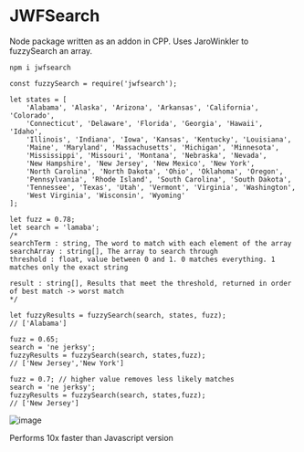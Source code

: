 # JWFSearch

Node package written as an addon in CPP. Uses JaroWinkler to fuzzySearch an array.

```
npm i jwfsearch
```

```
const fuzzySearch = require('jwfsearch');

let states = [
    'Alabama', 'Alaska', 'Arizona', 'Arkansas', 'California', 'Colorado',
    'Connecticut', 'Delaware', 'Florida', 'Georgia', 'Hawaii', 'Idaho',
    'Illinois', 'Indiana', 'Iowa', 'Kansas', 'Kentucky', 'Louisiana',
    'Maine', 'Maryland', 'Massachusetts', 'Michigan', 'Minnesota',
    'Mississippi', 'Missouri', 'Montana', 'Nebraska', 'Nevada',
    'New Hampshire', 'New Jersey', 'New Mexico', 'New York',
    'North Carolina', 'North Dakota', 'Ohio', 'Oklahoma', 'Oregon',
    'Pennsylvania', 'Rhode Island', 'South Carolina', 'South Dakota',
    'Tennessee', 'Texas', 'Utah', 'Vermont', 'Virginia', 'Washington',
    'West Virginia', 'Wisconsin', 'Wyoming'
];

let fuzz = 0.78;
let search = 'lamaba';
/*
searchTerm : string, The word to match with each element of the array
searchArray : string[], The array to search through
threshold : float, value between 0 and 1. 0 matches everything. 1 matches only the exact string

result : string[], Results that meet the threshold, returned in order of best match -> worst match
*/

let fuzzyResults = fuzzySearch(search, states, fuzz);
// ['Alabama']

fuzz = 0.65;
search = 'ne jerksy';
fuzzyResults = fuzzySearch(search, states,fuzz);
// ['New Jersey','New York']

fuzz = 0.7; // higher value removes less likely matches
search = 'ne jerksy';
fuzzyResults = fuzzySearch(search, states,fuzz);
// ['New Jersey']
```

![image](https://github.com/brandonetter/FuzzySearch-CPP-Addon/assets/4108484/9c7558ad-2ea3-46e1-999c-c8728e8425a6)

Performs 10x faster than Javascript version
